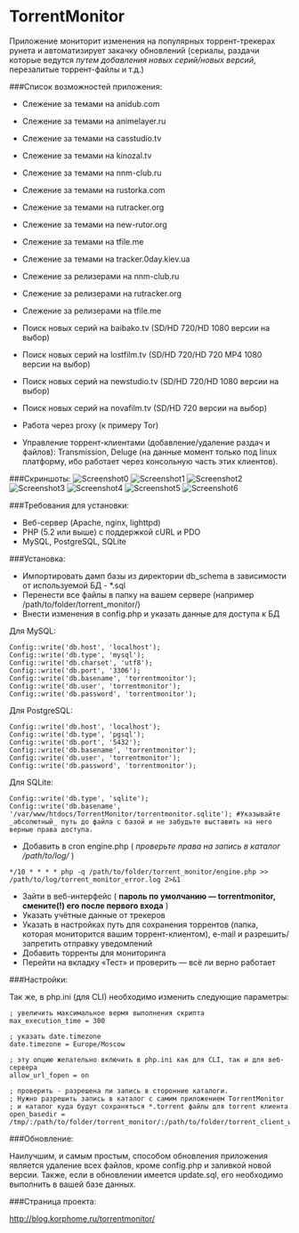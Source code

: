 # TorrentMonitor
Приложение мониторит изменения на популярных торрент-трекерах рунета и автоматизирует закачку обновлений (сериалы, раздачи которые ведутся *путем добавления новых серий/новых версий*, перезалитые торрент-файлы и т.д.)

###Список возможностей приложения:

* Слежение за темами на anidub.com
* Слежение за темами на animelayer.ru
* Слежение за темами на casstudio.tv
* Слежение за темами на kinozal.tv
* Слежение за темами на nnm-club.ru
* Слежение за темами на rustorka.com
* Слежение за темами на rutracker.org
* Слежение за темами на new-rutor.org
* Слежение за темами на tfile.me
* Слежение за темами на tracker.0day.kiev.ua
* Слежение за релизерами на nnm-club.ru
* Слежение за релизерами на rutracker.org
* Слежение за релизерами на tfile.me
* Поиск новых серий на baibako.tv (SD/HD 720/HD 1080 версии на выбор)
* Поиск новых серий на lostfilm.tv (SD/HD 720/HD 720 MP4 1080 версии на выбор)
* Поиск новых серий на newstudio.tv (SD/HD 720/HD 1080 версии на выбор)
* Поиск новых серий на novafilm.tv (SD/HD 720 версии на выбор)

* Работа через proxy (к примеру Tor)

* Управление торрент-клиентами (добавление/удаление раздач и файлов): Transmission, Deluge (на данные момент только под linux платформу, ибо работает через консольную часть этих клиентов).

###Скриншоты:
 ![Screenshot0](http://blog.korphome.ru/wp-content/uploads/2011/02/Мониторинг-torrent-трекеров-2014-01-27-14-53-42.jpg "Screenshot0")
 ![Screenshot1](http://blog.korphome.ru/wp-content/uploads/2011/02/Мониторинг-torrent-трекеров-2014-01-27-14-54-16.jpg "Screenshot1")
 ![Screenshot2](http://blog.korphome.ru/wp-content/uploads/2011/02/Мониторинг-torrent-трекеров-2014-01-27-14-54-38.jpg "Screenshot2")
 ![Screenshot3](http://blog.korphome.ru/wp-content/uploads/2011/02/Мониторинг-torrent-трекеров-2014-01-27-14-54-52.jpg "Screenshot3")
 ![Screenshot4](http://blog.korphome.ru/wp-content/uploads/2011/02/Мониторинг-torrent-трекеров-2014-01-27-14-55-28.jpg "Screenshot4")
 ![Screenshot5](http://blog.korphome.ru/wp-content/uploads/2011/02/Мониторинг-torrent-трекеров-2014-01-27-14-55-41.jpg "Screenshot5")
 ![Screenshot6](http://blog.korphome.ru/wp-content/uploads/2011/02/Мониторинг-torrent-трекеров-2014-01-27-14-56-36.jpg "Screenshot6")

###Требования для установки:

* Веб-сервер (Apache, nginx, lighttpd)
* PHP (5.2 или выше) с поддержкой cURL и PDO
* MySQL, PostgreSQL, SQLite

###Установка:

* Импортировать дамп базы из директории db_schema в зависимости от используемой БД - *.sql
* Перенести все файлы в папку на вашем сервере (например /path/to/folder/torrent_monitor/)
* Внести изменения в config.php и указать данные для доступа к БД

Для MySQL:
```
Config::write('db.host', 'localhost');
Config::write('db.type', 'mysql');
Config::write('db.charset', 'utf8');
Config::write('db.port', '3306');
Config::write('db.basename', 'torrentmonitor');
Config::write('db.user', 'torrentmonitor');
Config::write('db.password', 'torrentmonitor');
```
Для PostgreSQL:
```
Config::write('db.host', 'localhost');
Config::write('db.type', 'pgsql');
Config::write('db.port', '5432');
Config::write('db.basename', 'torrentmonitor');
Config::write('db.user', 'torrentmonitor');
Config::write('db.password', 'torrentmonitor');
```
Для SQLite:
```
Config::write('db.type', 'sqlite');
Config::write('db.basename', '/var/www/htdocs/TorrentMonitor/torrentmonitor.sqlite'); #Указывайте _абсолютный_ путь до файла с базой и не забудьте выставить на него верные права доступа.
```

* Добавить в cron engine.php ( *проверьте права на запись в каталог /path/to/log/* )

```
*/10 * * * * php -q /path/to/folder/torrent_monitor/engine.php >> /path/to/log/torrent_monitor_error.log 2>&1
```
* Зайти в веб-интерфейс ( **пароль по умолчанию — torrentmonitor, смените(!) его после первого входа** )
* Указать учётные данные от трекеров
* Указать в настройках путь для сохранения торрентов (папка, которая мониторится вашим торрент-клиентом), e-mail и разрешить/запретить отправку 
уведомлений
* Добавить торренты для мониторинга
* Перейти на вкладку «Тест» и проверить — всё ли верно работает

###Настройки:

Так же, в php.ini (для CLI) необходимо изменить следующие параметры:

```
; увеличить максимальное вермя выполнения скрипта
max_execution_time = 300

; указать date.timezone
date.timezone = Europe/Moscow

; эту опцию желательно включить в php.ini как для CLI, так и для веб-сервера
allow_url_fopen = on

; проверить - разрешена ли запись в сторонние каталоги. 
; Нужно разрешить запись в каталог с самим приложением TorrentMonitor 
; и каталог куда будут сохраняться *.torrent файлы для torrent клиента
open_basedir = /tmp/:/path/to/folder/torrent_monitor/:/path/to/folder/torrent_client_watch/
```

###Обновление:

Наилучшим, и самым простым, способом обновления приложения является удаление всех файлов, кроме config.php и заливкой новой версии. Также, если в обновлении имеется update.sql, его необходимо выполнить в вашей базе данных.

###Страница проекта:

http://blog.korphome.ru/torrentmonitor/
